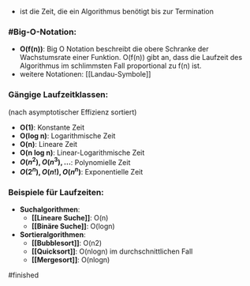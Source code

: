* ist die Zeit, die ein Algorithmus benötigt bis zur Termination

### #Big-O-Notation:

- **O(f(n))**: Big O Notation beschreibt die obere Schranke der Wachstumsrate einer Funktion. O(f(n)) gibt an, dass die Laufzeit des Algorithmus im schlimmsten Fall proportional zu f(n) ist.
- weitere Notationen: [[Landau-Symbole]]
### Gängige Laufzeitklassen:
(nach asymptotischer Effizienz sortiert)

- **O(1)**: Konstante Zeit
- **O(log n)**: Logarithmische Zeit
- **O(n)**: Lineare Zeit
- **O(n log n)**: Linear-Logarithmische Zeit
- **$O(n^2), O(n^3), ...$**: Polynomielle Zeit
- **$O(2^n), O(n!), O(n^n)$**: Exponentielle Zeit

### Beispiele für Laufzeiten:

- **Suchalgorithmen**:
    - **[[Lineare Suche]]**: O(n)
    - **[[Binäre Suche]]**: O(logn)
- **Sortieralgorithmen**:
    - **[[Bubblesort]]**: O(n2)
    - **[[Quicksort]]**: O(nlogn) im durchschnittlichen Fall
    - **[[Mergesort]]**: O(nlogn)



#finished 